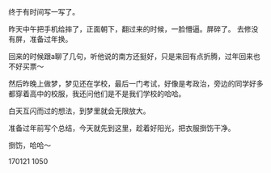 终于有时间写一写了。

昨天中午把手机给摔了，正面朝下，翻过来的时候，一脸懵逼。屏碎了。
去修没有屏，准备过年换。

回来的时候跟a聊了几句，听他说的南方还挺好，只是来回有点折腾，过年回来也不好买票～

然后昨晚上做梦，梦见还在学校，最后一门考试，好像是考政治，旁边的同学好多都穿着高中的校服，我还问他们是不是我们学校的哈哈。

白天互闪而过的想法，到梦里就会无限放大。

准备过年前写个总结，今天就先到这里，趁着好阳光，把衣服捯饬干净。

捯饬，哈哈～

170121 1050